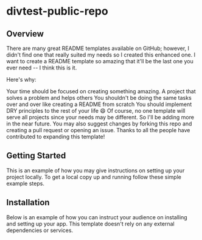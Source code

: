 # divtest-public-repo
## Overview
There are many great README templates available on GitHub; however, I didn't find one that really suited my needs so I created this enhanced one. I want to create a README template so amazing that it'll be the last one you ever need -- I think this is it.

Here's why:

Your time should be focused on creating something amazing. A project that solves a problem and helps others
You shouldn't be doing the same tasks over and over like creating a README from scratch
You should implement DRY principles to the rest of your life 😄
Of course, no one template will serve all projects since your needs may be different. So I'll be adding more in the near future. You may also suggest changes by forking this repo and creating a pull request or opening an issue. Thanks to all the people have contributed to expanding this template!

## Getting Started
This is an example of how you may give instructions on setting up your project locally. To get a local copy up and running follow these simple example steps.

## Installation
Below is an example of how you can instruct your audience on installing and setting up your app. This template doesn't rely on any external dependencies or services.
